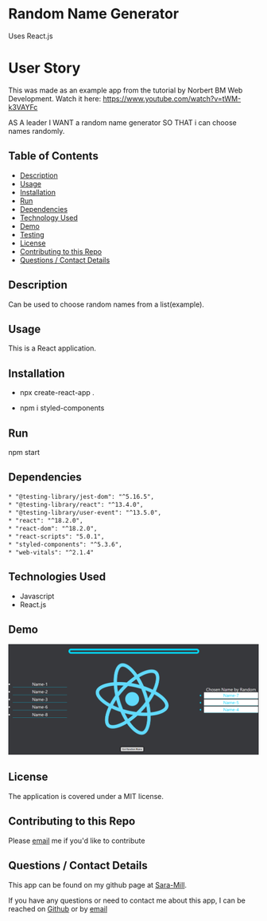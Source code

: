 # Random Name Generator
Uses React.js

# User Story

This was made as an example app from the tutorial by Norbert BM Web Development.  Watch it here:  https://www.youtube.com/watch?v=tWM-k3VAYFc

AS A leader
I WANT a random name generator
SO THAT i can choose names randomly.

## Table of Contents
  * [Description](#description)
  * [Usage](#usefaq)
  * [Installation](#install)
  * [Run](#run)
  * [Dependencies](#dependencies)
  * [Technology Used](#techno)
  * [Demo](#demo)
  * [Testing](#test)
  * [License](#license)
  * [Contributing to this Repo](#contributing)
  * [Questions / Contact Details](#questions)

  <a name = 'description'></a>
  ## Description
  Can be used to choose random names from a list(example).

  <a name = 'usefaq'></a>
  ## Usage
  This is a React application.

  <a name = 'install'></a>
  ## Installation   
    
  * npx create-react-app .

  * npm i styled-components

  <a name = 'run'></a>
  ## Run
  npm start

  <a name = 'dependencies'></a>
  ## Dependencies
    * "@testing-library/jest-dom": "^5.16.5",
    * "@testing-library/react": "^13.4.0",
    * "@testing-library/user-event": "^13.5.0",
    * "react": "^18.2.0",
    * "react-dom": "^18.2.0",
    * "react-scripts": "5.0.1",
    * "styled-components": "^5.3.6",
    * "web-vitals": "^2.1.4"
  
  
  <a name = 'techno'></a>
  ## Technologies Used
  * Javascript
  * React.js

  <a name ='demo'></a>
  ## Demo
  ![image of demo screenshot:](./images/demo.png)

  <a name = 'license'></a>
  ## License
  The application is covered under a MIT license.

  <a name = 'contributing'></a>
  ## Contributing to this Repo
  Please [email](smilligan0183@gmail.com) me if you'd like to contribute

  <a name = 'questions'></a>
  ## Questions / Contact Details
  This app can be found on my github page at [Sara-Mill](https://github.com/Sara-Mill).
  

  If you have any questions or need to contact me about this app, I can be reached on [Github](https://github.com/Sara-Mill) or by [email](smilligan0183@gmail.com)